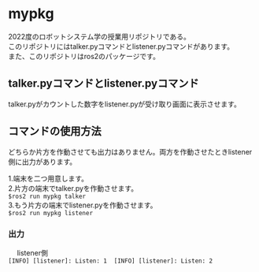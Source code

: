 # mypkg
2022度のロボットシステム学の授業用リポジトリである。  
このリポジトリにはtalker.pyコマンドとlistener.pyコマンドがあります。  
また、このリポジトリはros2のパッケージです。
## talker.pyコマンドとlistener.pyコマンド
talker.pyがカウントした数字をlistener.pyが受け取り画面に表示させます。
## コマンドの使用方法
どちらか片方を作動させても出力はありません。両方を作動させたときlistener側に出力があります。  

1.端末を二つ用意します。  
2.片方の端末でtalker.pyを作動させます。  
`$ros2 run mypkg talker`  
3.もう片方の端末でlistener.pyを作動させます。  
`$ros2 run mypkg listener`  

### 出力
　
listener側  
`[INFO] [listener]: Listen: 1  [INFO] [listener]: Listen: 2`


 
